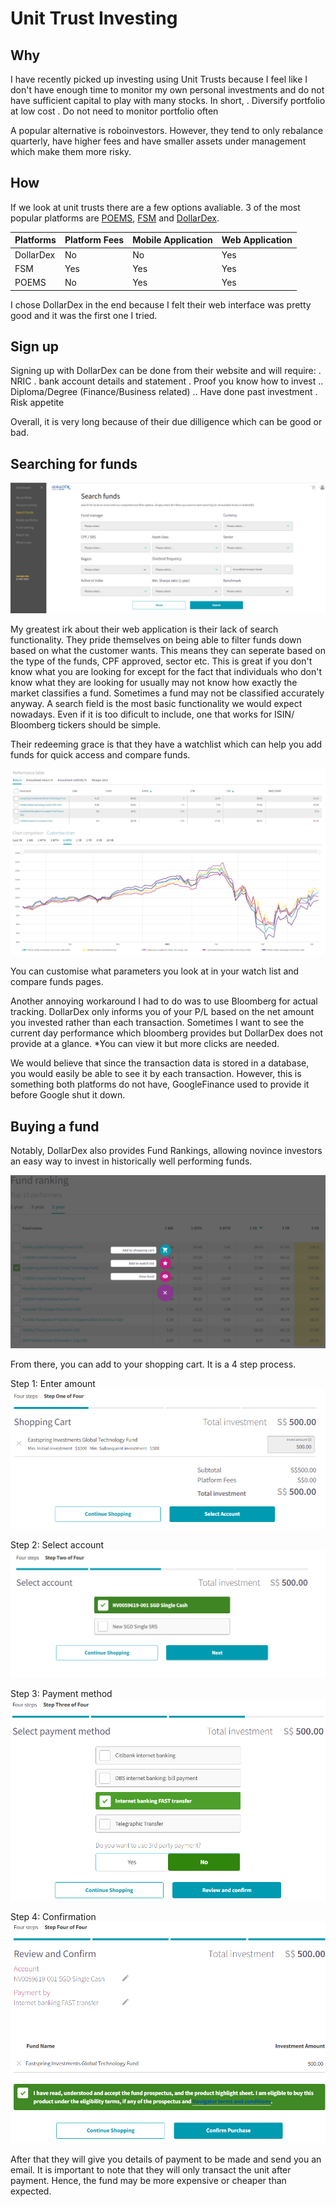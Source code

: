 # Unit Trust Investing
## Why
I have recently picked up investing using Unit Trusts because I feel like I don't have enough time to monitor my own personal investments and do not have sufficient capital to play with many stocks. In short,
. Diversify portfolio at low cost
. Do not need to monitor portfolio often

A popular alternative is roboinvestors. However, they tend to only rebalance quarterly, have higher fees and have smaller assets under management which make them more risky.

## How
If we look at unit trusts there are a few options avaliable. 3 of the most popular platforms are [POEMS](https://www.poems.com.sg/), [FSM](https://secure.fundsupermart.com/fsm/home) and [DollarDex](https://www.dollardex.com/sgn/).

| Platforms  | Platform Fees | Mobile Application  | Web Application  |
| ------------- | ------------- | ------------- | ------------- |
| DollarDex  | No  | No  | Yes  |
| FSM  | Yes  | Yes  | Yes  |
| POEMS  | No  | Yes  | Yes  |

I chose DollarDex in the end because I felt their web interface was pretty good and it was the first one I tried.

## Sign up
Signing up with DollarDex can be done from their website and will require:
. NRIC
. bank account details and statement
. Proof you know how to invest
.. Diploma/Degree (Finance/Business related)
.. Have done past investment
. Risk appetite

Overall, it is very long because of their due dilligence which can be good or bad.

## Searching for funds

<img src="https://github.com/JeremyKwok/jeremykwok.github.io/blob/master/images/searchFunds.PNG" alt="">

My greatest irk about their web application is their lack of search functionality. They pride themselves on being able to filter funds down based on what the customer wants. This means they can seperate based on the type of the funds, CPF approved, sector etc. This is great if you don't know what you are looking for except for the fact that individuals who don't know what they are looking for usually may not know how exactly the market classifies a fund. Sometimes a fund may not be classified accurately anyway. A search field is the most basic functionality we would expect nowadays. Even if it is too dificult to include, one that works for ISIN/ Bloomberg tickers should be simple.

Their redeeming grace is that they have a watchlist which can help you add funds for quick access and compare funds.

<img src="https://github.com/JeremyKwok/jeremykwok.github.io/blob/master/images/watchList.PNG" alt="">

You can customise what parameters you look at in your watch list and compare funds pages.

Another annoying workaround I had to do was to use Bloomberg for actual tracking. DollarDex only informs you of your P/L based on the net amount you invested rather than each transaction. Sometimes I want to see the current day performance which bloomberg provides but DollarDex does not provide at a glance. *You can view it but more clicks are needed.

We would believe that since the transaction data is stored in a database, you would easily be able to see it by each transaction. However, this is something both platforms do not have, GoogleFinance used to provide it before Google shut it down.

## Buying a fund
Notably, DollarDex also provides Fund Rankings, allowing novince investors an easy way to invest in historically well performing funds.

<img src="https://github.com/JeremyKwok/jeremykwok.github.io/blob/master/images/FundRanking.PNG" alt="">

From there, you can add to your shopping cart. It is a 4 step process.

Step 1: Enter amount
<img src="https://github.com/JeremyKwok/jeremykwok.github.io/blob/master/images/stepone.PNG" alt="">

Step 2: Select account
<img src="https://github.com/JeremyKwok/jeremykwok.github.io/blob/master/images/steptwo.PNG" alt="">

Step 3: Payment method
<img src="/images/stepthree.PNG" alt="">

Step 4: Confirmation
<img src="images/stepfour.PNG" alt="">

After that they will give you details of payment to be made and send you an email. It is important to note that they will only transact the unit after payment. Hence, the fund may be more expensive or cheaper than expected.
